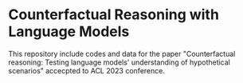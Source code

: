 # Counterfactual Reasoning with Language Models

This repository include codes and data for the paper "Counterfactual reasoning: Testing language models' understanding of hypothetical scenarios" accecpted to ACL 2023 conference.
